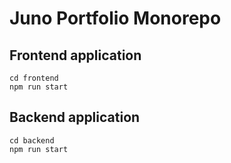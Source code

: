 # Juno Portfolio Monorepo

## Frontend application
```
cd frontend
npm run start
```

## Backend application
```
cd backend
npm run start
```
